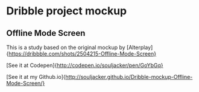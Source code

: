 # Dribble project mockup
## Offline Mode Screen

This is a study based on the original mockup by [Alterplay]{https://dribbble.com/shots/2504215-Offline-Mode-Screen}


[See it at Codepen]{http://codepen.io/souljacker/pen/GoYbGq}

[See it at my Github.io]{http://souljacker.github.io/Dribble-mockup-Offline-Mode-Screen/}
